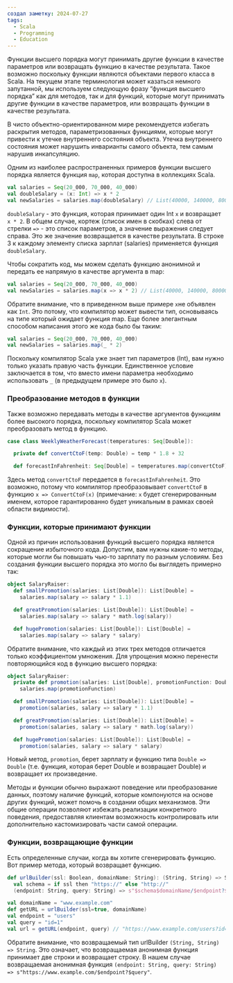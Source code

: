 ```yaml
---
создал заметку: 2024-07-27
tags:
  - Scala
  - Programming
  - Education
---
```

Функции высшего порядка могут принимать другие функции в качестве параметров или возвращать функцию в качестве результата. Такое возможно поскольку функции являются объектами первого класса в Scala. На текущем этапе терминология может казаться немного запутанной, мы используем следующую фразу “функция высшего порядка” как для методов, так и для функций, которые могут принимать другие функции в качестве параметров, или возвращать функции в качестве результата.

В чисто объектно-ориентированном мире рекомендуется избегать раскрытия методов, параметризованных функциями, которые могут привести к утечке внутреннего состояния объекта. Утечка внутреннего состояния может нарушить инварианты самого объекта, тем самым нарушив инкапсуляцию.

Одним из наиболее распространенных примеров функции высшего порядка является функция `map`, которая доступна в коллекциях Scala.
```scala
val salaries = Seq(20_000, 70_000, 40_000)
val doubleSalary = (x: Int) => x * 2
val newSalaries = salaries.map(doubleSalary) // List(40000, 140000, 80000)
```
`doubleSalary` - это функция, которая принимает один Int `x` и возвращает `x * 2`. В общем случае, кортеж (список имен в скобках) слева от стрелки `=>` - это список параметров, а значение выражения следует справа. Это же значение возвращается в качестве результата. В строке 3 к каждому элементу списка зарплат (salaries) применяется функция `doubleSalary`.

Чтобы сократить код, мы можем сделать функцию анонимной и передать ее напрямую в качестве аргумента в map:
```scala
val salaries = Seq(20_000, 70_000, 40_000)
val newSalaries = salaries.map(x => x * 2) // List(40000, 140000, 80000)
```
Обратите внимание, что в приведенном выше примере `x`не объявлен как `Int`. Это потому, что компилятор может вывести тип, основываясь на типе который ожидает функция map. Еще более элегантным способом написания этого же кода было бы таким:
```scala
val salaries = Seq(20_000, 70_000, 40_000)
val newSalaries = salaries.map(_ * 2)
```
Поскольку компилятор Scala уже знает тип параметров (Int), вам нужно только указать правую часть функции. Единственное условие заключается в том, что вместо имени параметра необходимо использовать `_` (в предыдущем примере это было `x`).
### Преобразование методов в функции
Также возможно передавать методы в качестве аргументов функциям более высокого порядка, поскольку компилятор Scala может преобразовать метод в функцию.
```scala
case class WeeklyWeatherForecast(temperatures: Seq[Double]):

  private def convertCtoF(temp: Double) = temp * 1.8 + 32

  def forecastInFahrenheit: Seq[Double] = temperatures.map(convertCtoF) // <-- передается метод convertCtoF
```
Здесь метод `convertCtoF` передается в `forecastInFahrenheit`. Это возможно, потому что компилятор преобразовывает `convertCtoF` в функцию `x => ConvertCtoF(x)` (примечание: `x` будет сгенерированным именем, которое гарантированно будет уникальным в рамках своей области видимости).
### Функции, которые принимают функции
Одной из причин использования функций высшего порядка является сокращение избыточного кода. Допустим, вам нужны какие-то методы, которые могли бы повышать чью-то зарплату по разным условиям. Без создания функции высшего порядка это могло бы выглядеть примерно так:
```scala
object SalaryRaiser:
  def smallPromotion(salaries: List[Double]): List[Double] =
    salaries.map(salary => salary * 1.1)

  def greatPromotion(salaries: List[Double]): List[Double] =
    salaries.map(salary => salary * math.log(salary))

  def hugePromotion(salaries: List[Double]): List[Double] =
    salaries.map(salary => salary * salary)
```
Обратите внимание, что каждый из этих трех методов отличается только коэффициентом умножения. Для упрощения можно перенести повторяющийся код в функцию высшего порядка:
```scala
object SalaryRaiser:
  private def promotion(salaries: List[Double], promotionFunction: Double => Double): List[Double] =
    salaries.map(promotionFunction)

  def smallPromotion(salaries: List[Double]): List[Double] =
    promotion(salaries, salary => salary * 1.1)

  def greatPromotion(salaries: List[Double]): List[Double] =
    promotion(salaries, salary => salary * math.log(salary))

  def hugePromotion(salaries: List[Double]): List[Double] =
    promotion(salaries, salary => salary * salary)
```
Новый метод, `promotion`, берет зарплату и функцию типа `Double => Double` (т.е. функция, которая берет Double и возвращает Double) и возвращает их произведение.

Методы и функции обычно выражают поведение или преобразование данных, поэтому наличие функций, которые компонуются на основе других функций, может помочь в создании общих механизмов. Эти общие операции позволяют избежать реализации конкретного поведения, предоставляя клиентам возможность контролировать или дополнительно кастомизировать части самой операции.
### Функции, возвращающие функции
Есть определенные случаи, когда вы хотите сгенерировать функцию. Вот пример метода, который возвращает функцию.
```scala
def urlBuilder(ssl: Boolean, domainName: String): (String, String) => String =
  val schema = if ssl then "https://" else "http://"
  (endpoint: String, query: String) => s"$schema$domainName/$endpoint?$query"

val domainName = "www.example.com"
def getURL = urlBuilder(ssl=true, domainName)
val endpoint = "users"
val query = "id=1"
val url = getURL(endpoint, query) // "https://www.example.com/users?id=1": String
```
Обратите внимание, что возвращаемый тип urlBuilder `(String, String) => String`. Это означает, что возвращаемая анонимная функция принимает две строки и возвращает строку. В нашем случае возвращаемая анонимная функция `(endpoint: String, query: String) => s"https://www.example.com/$endpoint?$query"`.